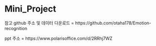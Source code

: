 # Mini_Project
<p>참고 github 주소 및 데이터 다운로드 = https://github.com/otaha178/Emotion-recognition</p>
<p></p>ppt 주소 = https://www.polarisoffice.com/d/2RRhj7WZ</p>
